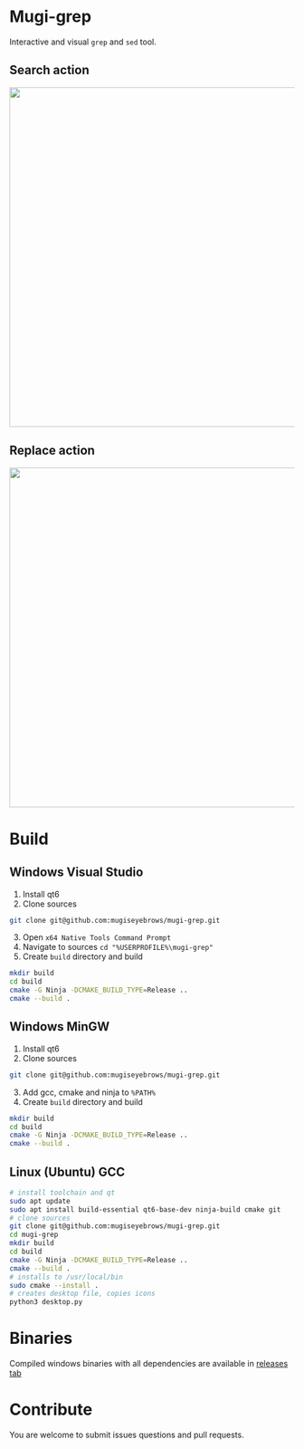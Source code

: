 # Mugi-grep

Interactive and visual `grep` and `sed` tool.

## Search action
<img src="https://mugiseyebrows.github.io/img/mugi-grep-search.png" width="600"/>

## Replace action
<img src="https://mugiseyebrows.github.io/img/mugi-grep-replace2.png" width="600"/>

# Build

## Windows Visual Studio

1) Install qt6
2) Clone sources

```bash
git clone git@github.com:mugiseyebrows/mugi-grep.git
```

3) Open `x64 Native Tools Command Prompt`
5) Navigate to sources `cd "%USERPROFILE%\mugi-grep"`
6) Create `build` directory and build

```bash
mkdir build
cd build
cmake -G Ninja -DCMAKE_BUILD_TYPE=Release ..
cmake --build .
```

## Windows MinGW

1) Install qt6
2) Clone sources

```bash
git clone git@github.com:mugiseyebrows/mugi-grep.git
```

3) Add gcc, cmake and ninja to `%PATH%`
4) Create `build` directory and build

```bash
mkdir build
cd build
cmake -G Ninja -DCMAKE_BUILD_TYPE=Release ..
cmake --build .
```

## Linux (Ubuntu) GCC 

```bash
# install toolchain and qt
sudo apt update
sudo apt install build-essential qt6-base-dev ninja-build cmake git
# clone sources
git clone git@github.com:mugiseyebrows/mugi-grep.git
cd mugi-grep
mkdir build
cd build
cmake -G Ninja -DCMAKE_BUILD_TYPE=Release ..
cmake --build .
# installs to /usr/local/bin
sudo cmake --install .
# creates desktop file, copies icons
python3 desktop.py 
```

# Binaries

Compiled windows binaries with all dependencies are available in [releases tab](https://github.com/mugiseyebrows/mugi-grep/releases)

# Contribute

You are welcome to submit issues questions and pull requests.